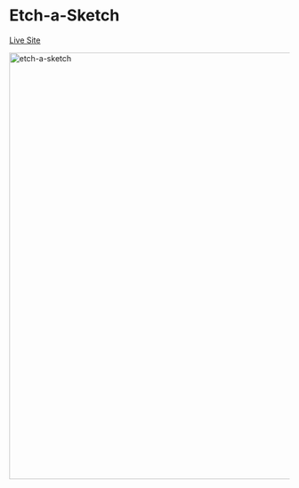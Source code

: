 # Etch-a-Sketch

[Live Site](https://dayo-akinsola.github.io/Etch-a-Sketch/)

<img src="https://i.imgur.com/J544aPu.png" alt="etch-a-sketch" width=1366 height=768 />
